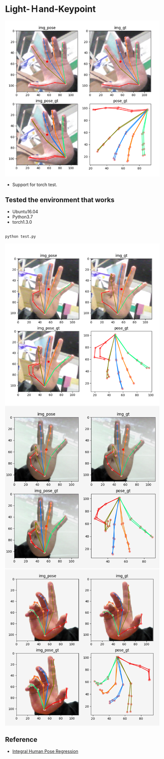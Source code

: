 # Light-Ｈand-Keypoint
![img1](02.png)

- Support for torch test.

## Tested the environment that works
- Ubuntu16.04
- Python3.7
- torch1.3.0

## 

```Python
python test.py
```

![img1](01.png)
![img1](03.png)
![img1](04.png)
##  Reference
- [Integral Human Pose Regression](https://github.com/JimmySuen/integral-human-pose.git)
